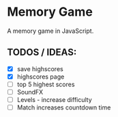 # Memory Game
A memory game in JavaScript.

## TODOS / IDEAS:
* [x] save highscores
* [x] highscores page
* [ ] top 5 highest scores 
* [ ] SoundFX
* [ ] Levels - increase difficulty
* [ ] Match increases countdown time